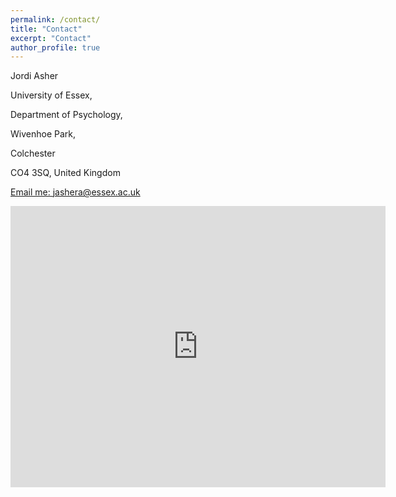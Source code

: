 ```yaml
---
permalink: /contact/
title: "Contact"
excerpt: "Contact"
author_profile: true
---
```


Jordi Asher

University of Essex, 

Department of Psychology,

Wivenhoe Park, 

Colchester 

CO4 3SQ, United Kingdom



[Email me: jashera@essex.ac.uk](mailto:jashera@essex.ac.uk)



<iframe src="https://www.google.com/maps/embed?pb=!1m18!1m12!1m3!1d2463.0814432048323!2d0.94501821598772!3d51.877725879697714!2m3!1f0!2f0!3f0!3m2!1i1024!2i768!4f13.1!3m3!1m2!1s0x47d905659e8bd101%3A0x5cc71b77d30f6be4!2sUniversity+of+Essex+Colchester+Campus!5e0!3m2!1sen!2sus!4v1510520960157" width="600" height="450" frameborder="0" style="border:0" allowfullscreen></iframe>
